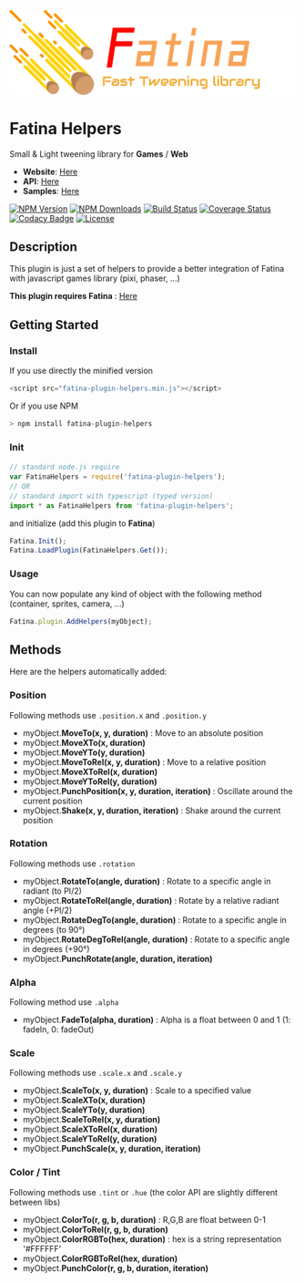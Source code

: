 ![Logo](logo.png)

# Fatina Helpers
Small & Light tweening library for **Games** / **Web**

* **Website**: [Here](https://kefniark.github.io/Fatina/)
* **API**: [Here](https://kefniark.github.io/Fatina/api/basic/)
* **Samples**: [Here](https://kefniark.github.io/Fatina/samples/generic/)

[![NPM Version](https://img.shields.io/npm/v/fatina-plugin-helpers.svg)](https://npmjs.org/package/fatina-plugin-helpers)
[![NPM Downloads](https://img.shields.io/npm/dm/fatina-plugin-helpers.svg)](https://npmjs.org/package/fatina-plugin-helpers)
[![Build Status](https://img.shields.io/travis/kefniark/Fatina-Plugin-Helpers.svg)](https://travis-ci.org/kefniark/Fatina-Plugin-Helpers)
[![Coverage Status](https://coveralls.io/repos/github/kefniark/Fatina-Plugin-Helpers/badge.svg?branch=master)](https://coveralls.io/github/kefniark/Fatina-Plugin-Helpers?branch=master)
[![Codacy Badge](https://api.codacy.com/project/badge/Grade/d829934eb7014fd191c0777ecfe11acd)](https://www.codacy.com/app/kefniark/Fatina-Plugin-Helpers?utm_source=github.com&amp;utm_medium=referral&amp;utm_content=kefniark/Fatina-Plugin-Helpers&amp;utm_campaign=Badge_Grade)
[![License](https://img.shields.io/npm/l/fatina-plugin-helpers.svg)](https://npmjs.org/package/fatina-plugin-helpers)

## Description
This plugin is just a set of helpers to provide a better integration of Fatina with javascript games library (pixi, phaser, ...)

**This plugin requires Fatina** : [Here](https://github.com/kefniark/Fatina)

## Getting Started

### Install
If you use directly the minified version
```ts
<script src="fatina-plugin-helpers.min.js"></script>
```
Or if you use NPM
```ts
> npm install fatina-plugin-helpers
```

### Init
```ts
// standard node.js require
var FatinaHelpers = require('fatina-plugin-helpers');
// OR
// standard import with typescript (typed version)
import * as FatinaHelpers from 'fatina-plugin-helpers';
```

and initialize (add this plugin to **Fatina**)
```ts
Fatina.Init();
Fatina.LoadPlugin(FatinaHelpers.Get());
```

### Usage
You can now populate any kind of object with the following method (container, sprites, camera, ...)
```ts
Fatina.plugin.AddHelpers(myObject);
```

## Methods
Here are the helpers automatically added:

### Position
Following methods use `.position.x` and `.position.y`

* myObject.**MoveTo(x, y, duration)** : Move to an absolute position
* myObject.**MoveXTo(x, duration)**
* myObject.**MoveYTo(y, duration)**
* myObject.**MoveToRel(x, y, duration)** : Move to a relative position
* myObject.**MoveXToRel(x, duration)**
* myObject.**MoveYToRel(y, duration)**
* myObject.**PunchPosition(x, y, duration, iteration)** : Oscillate around the current position
* myObject.**Shake(x, y, duration, iteration)** : Shake around the current position

### Rotation
Following methods use `.rotation`

* myObject.**RotateTo(angle, duration)** : Rotate to a specific angle in radiant (to PI/2)
* myObject.**RotateToRel(angle, duration)** : Rotate by a relative radiant angle (+PI/2)
* myObject.**RotateDegTo(angle, duration)** : Rotate to a specific angle in degrees (to 90°)
* myObject.**RotateDegToRel(angle, duration)** : Rotate to a specific angle in degrees (+90°)
* myObject.**PunchRotate(angle, duration, iteration)**

### Alpha
Following method use `.alpha`

* myObject.**FadeTo(alpha, duration)** : Alpha is a float between 0 and 1 (1: fadeIn, 0: fadeOut)

### Scale
Following methods use `.scale.x` and `.scale.y`

* myObject.**ScaleTo(x, y, duration)** : Scale to a specified value
* myObject.**ScaleXTo(x, duration)**
* myObject.**ScaleYTo(y, duration)**
* myObject.**ScaleToRel(x, y, duration)**
* myObject.**ScaleXToRel(x, duration)**
* myObject.**ScaleYToRel(y, duration)**
* myObject.**PunchScale(x, y, duration, iteration)**

### Color / Tint
Following methods use `.tint` or `.hue` (the color API are slightly different between libs)

* myObject.**ColorTo(r, g, b, duration)** : R,G,B are float between 0-1
* myObject.**ColorToRel(r, g, b, duration)**
* myObject.**ColorRGBTo(hex, duration)** : hex is a string representation '#FFFFFF'
* myObject.**ColorRGBToRel(hex, duration)**
* myObject.**PunchColor(r, g, b, duration, iteration)**